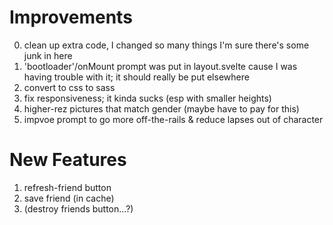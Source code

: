 # Improvements

0. clean up extra code, I changed so many things I'm sure there's some junk in here
1. 'bootloader'/onMount prompt was put in layout.svelte cause I was having trouble with it; 
it should really be put elsewhere
2. convert to css to sass
3. fix responsiveness; it kinda sucks (esp with smaller heights)
4. higher-rez pictures that match gender (maybe have to pay for this)
5. impvoe prompt to go more off-the-rails & reduce lapses out of character

# New Features

1. refresh-friend button
2. save friend (in cache)
3. (destroy friends button...?)
